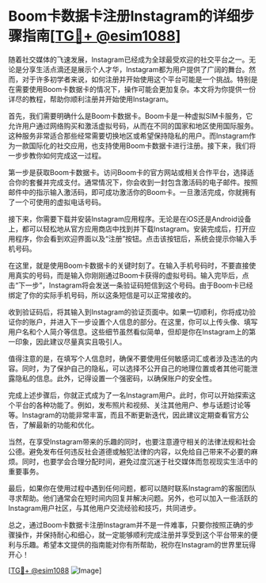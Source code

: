 # Boom卡数据卡注册Instagram的详细步骤指南[[TG💪+ @esim1088](https://t.me/s/esim1088)]

随着社交媒体的飞速发展，Instagram已经成为全球最受欢迎的社交平台之一。无论是分享生活点滴还是展示个人才华，Instagram都为用户提供了广阔的舞台。然而，对于许多初学者来说，如何注册并开始使用这个平台可能是一个挑战。特别是在需要使用Boom卡数据卡的情况下，操作可能会更加复杂。本文将为你提供一份详尽的教程，帮助你顺利注册并开始使用Instagram。

首先，我们需要明确什么是Boom卡数据卡。Boom卡是一种虚拟SIM卡服务，它允许用户通过网络购买和激活虚拟号码，从而在不同的国家和地区使用国际服务。这种服务非常适合那些经常需要切换地区或希望保持隐私的用户。而Instagram作为一款国际化的社交应用，也支持使用Boom卡数据卡进行注册。接下来，我们将一步步教你如何完成这一过程。

第一步是获取Boom卡数据卡。访问Boom卡的官方网站或相关合作平台，选择适合你的套餐并完成支付。通常情况下，你会收到一封包含激活码的电子邮件。按照邮件中的指示输入激活码，即可成功激活你的Boom卡。一旦激活完成，你就拥有了一个可使用的虚拟电话号码。

接下来，你需要下载并安装Instagram应用程序。无论是在iOS还是Android设备上，都可以轻松地从官方应用商店中找到并下载Instagram。安装完成后，打开应用程序，你会看到欢迎界面以及“注册”按钮。点击该按钮后，系统会提示你输入手机号码。

在这里，就是使用Boom卡数据卡的关键时刻了。在输入手机号码时，不要直接使用真实的号码，而是输入你刚刚通过Boom卡获得的虚拟号码。输入完毕后，点击“下一步”，Instagram将会发送一条验证码短信到这个号码。由于Boom卡已经绑定了你的实际手机号码，所以这条短信是可以正常接收的。

收到验证码后，将其输入到Instagram的验证页面中。如果一切顺利，你将成功验证你的账户，并进入下一步设置个人信息的部分。在这里，你可以上传头像、填写用户名和个人简介等信息。这些细节虽然看似简单，但却是你在Instagram上的第一印象，因此建议尽量真实且吸引人。

值得注意的是，在填写个人信息时，确保不要使用任何敏感词汇或者涉及违法的内容。同时，为了保护自己的隐私，可以选择不公开自己的地理位置或者其他可能泄露隐私的信息。此外，记得设置一个强密码，以确保账户的安全性。

完成上述步骤后，你就正式成为了一名Instagram用户。此时，你可以开始探索这个平台的各种功能了。例如，发布照片和视频、关注其他用户、参与话题讨论等等。Instagram的功能非常丰富，而且不断更新迭代，因此建议定期查看官方公告，了解最新的功能和优化。

当然，在享受Instagram带来的乐趣的同时，也要注意遵守相关的法律法规和社会公德。避免发布任何违反社会道德或触犯法律的内容，以免给自己带来不必要的麻烦。同时，也要学会合理分配时间，避免过度沉迷于社交媒体而忽视现实生活中的重要事务。

最后，如果你在使用过程中遇到任何问题，都可以随时联系Instagram的客服团队寻求帮助。他们通常会在短时间内回复并解决问题。另外，也可以加入一些活跃的Instagram用户社区，与其他用户交流经验和技巧，共同进步。

总之，通过Boom卡数据卡注册Instagram并不是一件难事，只要你按照正确的步骤操作，并保持耐心和细心，就一定能够顺利完成注册并享受到这个平台带来的便利与乐趣。希望本文提供的指南能对你有所帮助，祝你在Instagram的世界里玩得开心！

[[TG💪+ @esim1088](https://t.me/s/esim1088) ![Image](https://i.postimg.cc/4NQfJmqS/Snipaste-2025-05-13-00-14-12.png)]